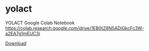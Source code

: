 # yolact
YOLACT Google Colab Notebook
<ui5-button design="Emphasized">
https://colab.research.google.com/drive/1EB0tZ8N5ADiGkcFc3W-a2EA7g1mEUC3i
  
[Download](Download.png)
